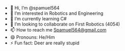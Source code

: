 - 👋 Hi, I’m @spamuel564
- 👀 I’m interested in Robotics and Engineering
- 🌱 I’m currently learning C#
- 💞️ I’m looking to collaborate on First Robotics (4054)
- 📫 How to reach me Spamuel564@gmail.com
- 😄 Pronouns: He/Him
- ⚡ Fun fact: Deer are really stupid

<!---
spamuel564/spamuel564 is a ✨ special ✨ repository because its `README.md` (this file) appears on your GitHub profile.
You can click the Preview link to take a look at your changes.
--->
